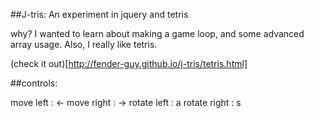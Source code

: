 ##J-tris: An experiment in jquery and tetris

why? I wanted to learn about making a game loop, and some advanced array usage. Also, I really like tetris.

(check it out)[http://fender-guy.github.io/j-tris/tetris.html]

##controls:

move left : <-
move right : ->
rotate left : a
rotate right : s
